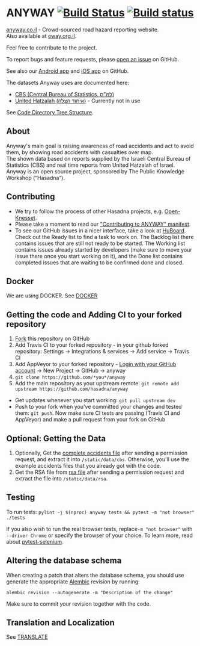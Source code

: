 ANYWAY [![Build Status](https://travis-ci.org/hasadna/anyway.png)](https://travis-ci.org/hasadna/anyway) [![Build status](https://ci.appveyor.com/api/projects/status/pg5qvt62y16bu4k5?svg=true)](https://ci.appveyor.com/project/r-darwish/anyway)
======

[anyway.co.il](https://www.anyway.co.il/) - Crowd-sourced road hazard reporting website.<br>
Also available at [oway.org.il](https://www.oway.org.il/).

Feel free to contribute to the project.

To report bugs and feature requests, please [open an issue](https://github.com/hasadna/anyway/issues) on GitHub.

See also our [Android app](https://github.com/samuelregev/anywayAndroidApp/)
and [iOS app](https://github.com/hasadna/Anyway-iOS/) on GitHub.

The datasets Anyway uses are documented here:
* [CBS (Central Bureau of Statistics, למ"ס)](https://github.com/hasadna/anyway/blob/dev/docs/CBS.md)
* [United Hatzalah (איחוד הצלה)](https://github.com/hasadna/anyway/blob/dev/docs/UNITED.md) - Currently not in use

See [Code Directory Tree Structure](docs/CODE.md).

About
-----------------------
Anyway's main goal is raising awareness of road accidents and act to avoid them, by showing road accidents with casualties over map.<br>
The shown data based on reports supplied by the Israeli Central Bureau of Statistics (CBS) and real time reports from United Hatzalah of Israel.<br>
Anyway is an open source project, sponsored by The Public Knowledge Workshop (“Hasadna”).

Contributing
-----------------------
* We try to follow the process of other Hasadna projects, e.g. [Open-Knesset](https://oknesset-devel.readthedocs.org/en/latest/).
* Please take a moment to read our ["Contributing to ANYWAY" manifest](docs/CONTRIBUTING.md).
* To see our GitHub issues in a nicer interface, take a look at [HuBoard](https://huboard.com/hasadna/anyway). Check out the Ready list to find a task to work on. The Backlog list there contains issues that are still not ready to be started. The Working list contains issues already started by developers (make sure to move your issue there once you start working on it), and the Done list contains completed issues that are waiting to be confirmed done and closed.

## Docker
We are using DOCKER. See [DOCKER](docs/DOCKER.md)

## Getting the code and Adding CI to your forked repository
1. [Fork](https://github.com/hasadna/anyway/fork) this repository on GitHub
1. Add Travis CI to your forked repository - in your github forked repository: Settings -> Integrations & services -> Add service -> Travis CI
1. Add AppVeyor to your forked repository - [Login with your GitHub account](https://ci.appveyor.com/login) -> New Project -> GitHub -> anyway
1. `git clone https://github.com/*you*/anyway`
1. Add the main repository as your upstream remote: `git remote add upstream https://github.com/hasadna/anyway`

* Get updates whenever you start working: `git pull upstream dev`
* Push to your fork when you've committed your changes and tested them: `git push`. Now make sure CI tests are passing (Travis CI and AppVeyor) and make a pull request from your fork on GitHub

## Optional: Getting the Data
1. Optionally, Get the [complete accidents file](https://drive.google.com/drive/folders/1JVBNP3oTn12zxWExPKeCf_vetNHVCcoo?usp=sharing) after sending a permission request, and extract it into `/static/data/cbs`. Otherwise, you'll use the example accidents files that you already got with the code.
1. Get the RSA file from [rsa file](https://drive.google.com/drive/folders/1oR3q-RBKy8AWXf5Z1JNBKD9cqqlEG-jC?usp=sharing) after sending a permission request and extract the file into `/static/data/rsa`.

## Testing
To run tests: `pylint -j $(nproc) anyway tests && pytest -m "not browser" ./tests`

If you also wish to run the real browser tests, replace`-m "not browser"` with `--driver Chrome` or specify the browser of your choice. To learn more, read about [pytest-selenium](http://pytest-selenium.readthedocs.io/en/latest/user_guide.html#specifying-a-browser).

## Altering the database schema
When creating a patch that alters the database schema, you should use generate the appropriate
[Alembic](http://alembic.zzzcomputing.com/en/latest/index.html) revision by running:

``` shell
alembic revision --autogenerate -m "Description of the change"
```

Make sure to commit your revision together with the code.

## Translation and Localization
See [TRANSLATE](docs/TRANSLATE.md)
